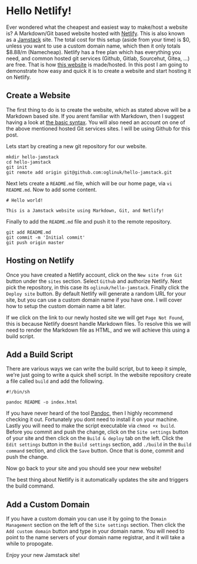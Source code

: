 # Hello Netlify!

Ever wondered what the cheapest and easiest way to make/host a website
is? A Markdown/Git based website hosted with
[Netlify](https://netlify.com). This is also known as a
[Jamstack](https://jamstack.org/what-is-jamstack/) site. The total cost
for this setup (aside from your time) is $0, unless you want to use a
custom domain name, which then it only totals $8.88/m (Namecheap).
Netlify has a free plan which has everything you need, and common hosted
git services (Github, Gitlab, Sourcehut, Gitea, ...) are free. That is
how [this website](https://github.com/oglinuk/fourohfournotfound) is
made/hosted. In this post I am going to demonstrate how easy and quick it
is to create a website and start hosting it on Netlify.

## Create a Website

The first thing to do is to create the website, which as stated above
will be a Markdown based site. If you arent familiar with Markdown, then
I suggest having a look at [the basic
syntax](https://rwx.gg/lang/md/basic/). You will also need an account on
one of the above mentioned hosted Git services sites. I will be using
Github for this post.

Lets start by creating a new git repository for our website.

```
mkdir hello-jamstack
cd hello-jamstack
git init
git remote add origin git@github.com:oglinuk/hello-jamstack.git
```

Next lets create a `README.md` file, which will be our home page, via `vi
README.md`. Now to add some content.

```
# Hello world!

This is a Jamstack website using Markdown, Git, and Netlify!
```

Finally to add the `README.md` file and push it to the remote repository.

```
git add README.md
git commit -m 'Initial commit'
git push origin master
```

## Hosting on Netlify

Once you have created a Netlify account, click on the `New site from Git`
button under the `sites` section. Select `Github` and authorize Netlify.
Next pick the repository, in this case its `oglinuk/hello-jamstack`.
Finally click the `Deploy site` button. By default Netlify will generate
a random URL for your site, but you can use a custom domain name if you
have one. I will cover how to setup the custom domain name a bit later.

If we click on the link to our newly hosted site we will get `Page Not
Found`, this is because Netlify doesnt handle Markdown files. To resolve
this we will need to render the Markdown file as HTML, and we will
achieve this using a build script.

## Add a Build Script

There are various ways we can write the build script, but to keep it
simple, we're just going to write a quick shell script. In the website
repository create a file called `build` and add the following.

```
#!/bin/sh

pandoc README -o index.html
```

If you have never heard of the tool [Pandoc](https://pandoc.org), then I
highly recommend checking it out. Fortunately you dont need to install it
on your machine. Lastly you will need to make the script executable via
`chmod +x build`. Before you commit and push the change, click on the
`Site settings` button of your site and then click on the `Build &
deploy` tab on the left. Click the `Edit settings` button in the `Build
settings` section, add `./build` in the `Build command` section, and
click the `Save` button. Once that is done, commit and push the change.

Now go back to your site and you should see your new website!

The best thing about Netlify is it automatically updates the site and
triggers the build command.

## Add a Custom Domain

If you have a custom domain you can use it by going to the `Domain
Management` section on the left of the `Site settings` section. Then
click the `Add custom domain` button and type in your domain name. You
will need to point to the name servers of your domain name registrar, and
it will take a while to propogate.

Enjoy your new Jamstack site!
